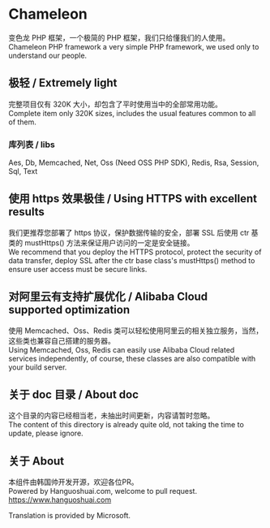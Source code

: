 # Chameleon
变色龙 PHP 框架，一个极简的 PHP 框架，我们只给懂我们的人使用。  
Chameleon PHP framework a very simple PHP framework, we used only to understand our people.  

## 极轻 / Extremely light
完整项目仅有 320K 大小，却包含了平时使用当中的全部常用功能。  
Complete item only 320K sizes, includes the usual features common to all of them.  
### 库列表 / libs
Aes, Db, Memcached, Net, Oss (Need OSS PHP SDK), Redis, Rsa, Session, Sql, Text

## 使用 https 效果极佳 / Using HTTPS with excellent results
我们更推荐您部署了 https 协议，保护数据传输的安全，部署 SSL 后使用 ctr 基类的 mustHttps() 方法来保证用户访问的一定是安全链接。  
We recommend that you deploy the HTTPS protocol, protect the security of data transfer, deploy SSL after the ctr base class's mustHttps() method to ensure user access must be secure links.  
  
## 对阿里云有支持扩展优化 / Alibaba Cloud supported optimization
使用 Memcached、Oss、Redis 类可以轻松使用阿里云的相关独立服务，当然，这些类也兼容自己搭建的服务器。  
Using Memcached, Oss, Redis can easily use Alibaba Cloud related services independently, of course, these classes are also compatible with your build server.  
  
## 关于 doc 目录 / About doc
这个目录的内容已经相当老，未抽出时间更新，内容请暂时忽略。  
The content of this directory is already quite old, not taking the time to update, please ignore.  
  
## 关于 About
本组件由韩国帅开发开源，欢迎各位PR。  
Powered by Hanguoshuai.com, welcome to pull request.  
https://www.hanguoshuai.com  
  
Translation is provided by Microsoft.